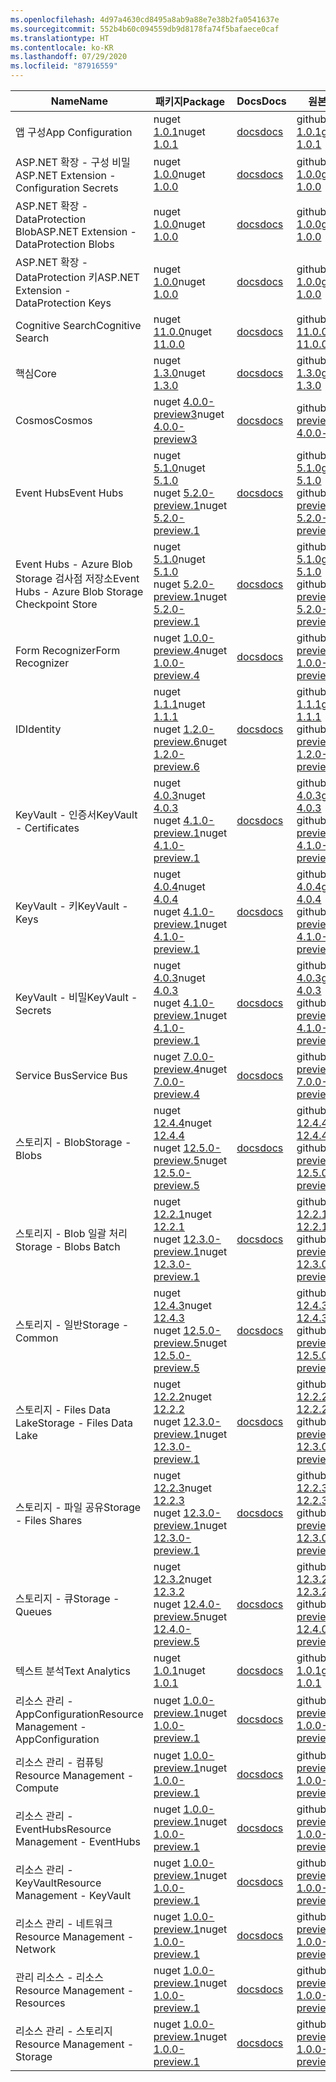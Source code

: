 ```yaml
---
ms.openlocfilehash: 4d97a4630cd8495a8ab9a88e7e38b2fa0541637e
ms.sourcegitcommit: 552b4b60c094559db9d8178fa74f5bafaece0caf
ms.translationtype: HT
ms.contentlocale: ko-KR
ms.lasthandoff: 07/29/2020
ms.locfileid: "87916559"
---
```

| <span data-ttu-id="344cc-101">Name</span><span class="sxs-lookup"><span data-stu-id="344cc-101">Name</span></span> | <span data-ttu-id="344cc-102">패키지</span><span class="sxs-lookup"><span data-stu-id="344cc-102">Package</span></span> | <span data-ttu-id="344cc-103">Docs</span><span class="sxs-lookup"><span data-stu-id="344cc-103">Docs</span></span> | <span data-ttu-id="344cc-104">원본</span><span class="sxs-lookup"><span data-stu-id="344cc-104">Source</span></span> |
| ---- | ------- | ---- | ------ |
| <span data-ttu-id="344cc-105">앱 구성</span><span class="sxs-lookup"><span data-stu-id="344cc-105">App Configuration</span></span> | <span data-ttu-id="344cc-106">nuget [1.0.1](https://www.nuget.org/packages/Azure.Data.AppConfiguration/1.0.1)</span><span class="sxs-lookup"><span data-stu-id="344cc-106">nuget [1.0.1](https://www.nuget.org/packages/Azure.Data.AppConfiguration/1.0.1)</span></span> | [<span data-ttu-id="344cc-107">docs</span><span class="sxs-lookup"><span data-stu-id="344cc-107">docs</span></span>](https://docs.microsoft.com/dotnet/api/overview/azure/Data.AppConfiguration-readme/) | <span data-ttu-id="344cc-108">github [1.0.1](https://github.com/Azure/azure-sdk-for-net/tree/Azure.Data.AppConfiguration_1.0.1/sdk/appconfiguration/Azure.Data.AppConfiguration/)</span><span class="sxs-lookup"><span data-stu-id="344cc-108">github [1.0.1](https://github.com/Azure/azure-sdk-for-net/tree/Azure.Data.AppConfiguration_1.0.1/sdk/appconfiguration/Azure.Data.AppConfiguration/)</span></span> |
| <span data-ttu-id="344cc-109">ASP.NET 확장 - 구성 비밀</span><span class="sxs-lookup"><span data-stu-id="344cc-109">ASP.NET Extension - Configuration Secrets</span></span> | <span data-ttu-id="344cc-110">nuget [1.0.0](https://www.nuget.org/packages/Azure.Extensions.AspNetCore.Configuration.Secrets/1.0.0)</span><span class="sxs-lookup"><span data-stu-id="344cc-110">nuget [1.0.0](https://www.nuget.org/packages/Azure.Extensions.AspNetCore.Configuration.Secrets/1.0.0)</span></span> | [<span data-ttu-id="344cc-111">docs</span><span class="sxs-lookup"><span data-stu-id="344cc-111">docs</span></span>](https://docs.microsoft.com/dotnet/api/overview/azure/Extensions.AspNetCore.Configuration.Secrets-readme/) | <span data-ttu-id="344cc-112">github [1.0.0](https://github.com/Azure/azure-sdk-for-net/tree/Azure.Extensions.AspNetCore.Configuration.Secrets_1.0.0/sdk/extensions/Azure.Extensions.AspNetCore.Configuration.Secrets/)</span><span class="sxs-lookup"><span data-stu-id="344cc-112">github [1.0.0](https://github.com/Azure/azure-sdk-for-net/tree/Azure.Extensions.AspNetCore.Configuration.Secrets_1.0.0/sdk/extensions/Azure.Extensions.AspNetCore.Configuration.Secrets/)</span></span> |
| <span data-ttu-id="344cc-113">ASP.NET 확장 - DataProtection Blob</span><span class="sxs-lookup"><span data-stu-id="344cc-113">ASP.NET Extension - DataProtection Blobs</span></span> | <span data-ttu-id="344cc-114">nuget [1.0.0](https://www.nuget.org/packages/Azure.Extensions.AspNetCore.DataProtection.Blobs/1.0.0)</span><span class="sxs-lookup"><span data-stu-id="344cc-114">nuget [1.0.0](https://www.nuget.org/packages/Azure.Extensions.AspNetCore.DataProtection.Blobs/1.0.0)</span></span> | [<span data-ttu-id="344cc-115">docs</span><span class="sxs-lookup"><span data-stu-id="344cc-115">docs</span></span>](https://docs.microsoft.com/dotnet/api/overview/azure/Extensions.AspNetCore.DataProtection.Blobs-readme/) | <span data-ttu-id="344cc-116">github [1.0.0](https://github.com/Azure/azure-sdk-for-net/tree/Azure.Extensions.AspNetCore.DataProtection.Blobs_1.0.0/sdk/extensions/Azure.Extensions.AspNetCore.DataProtection.Blobs/)</span><span class="sxs-lookup"><span data-stu-id="344cc-116">github [1.0.0](https://github.com/Azure/azure-sdk-for-net/tree/Azure.Extensions.AspNetCore.DataProtection.Blobs_1.0.0/sdk/extensions/Azure.Extensions.AspNetCore.DataProtection.Blobs/)</span></span> |
| <span data-ttu-id="344cc-117">ASP.NET 확장 - DataProtection 키</span><span class="sxs-lookup"><span data-stu-id="344cc-117">ASP.NET Extension - DataProtection Keys</span></span> | <span data-ttu-id="344cc-118">nuget [1.0.0](https://www.nuget.org/packages/Azure.Extensions.AspNetCore.DataProtection.Keys/1.0.0)</span><span class="sxs-lookup"><span data-stu-id="344cc-118">nuget [1.0.0](https://www.nuget.org/packages/Azure.Extensions.AspNetCore.DataProtection.Keys/1.0.0)</span></span> | [<span data-ttu-id="344cc-119">docs</span><span class="sxs-lookup"><span data-stu-id="344cc-119">docs</span></span>](https://docs.microsoft.com/dotnet/api/overview/azure/Extensions.AspNetCore.DataProtection.Keys-readme/) | <span data-ttu-id="344cc-120">github [1.0.0](https://github.com/Azure/azure-sdk-for-net/tree/Azure.Extensions.AspNetCore.DataProtection.Keys_1.0.0/sdk/extensions/Azure.Extensions.AspNetCore.DataProtection.Keys/)</span><span class="sxs-lookup"><span data-stu-id="344cc-120">github [1.0.0](https://github.com/Azure/azure-sdk-for-net/tree/Azure.Extensions.AspNetCore.DataProtection.Keys_1.0.0/sdk/extensions/Azure.Extensions.AspNetCore.DataProtection.Keys/)</span></span> |
| <span data-ttu-id="344cc-121">Cognitive Search</span><span class="sxs-lookup"><span data-stu-id="344cc-121">Cognitive Search</span></span>  | <span data-ttu-id="344cc-122">nuget [11.0.0](https://www.nuget.org/packages/Azure.Search.Documents/11.0.0)</span><span class="sxs-lookup"><span data-stu-id="344cc-122">nuget [11.0.0](https://www.nuget.org/packages/Azure.Search.Documents/11.0.0)</span></span> | [<span data-ttu-id="344cc-123">docs</span><span class="sxs-lookup"><span data-stu-id="344cc-123">docs</span></span>](https://docs.microsoft.com/dotnet/api/overview/azure/Search.Documents-readme/) | <span data-ttu-id="344cc-124">github [11.0.0](https://github.com/Azure/azure-sdk-for-net/tree/Azure.Search.Documents_11.0.0/sdk/search/Azure.Search.Documents/)</span><span class="sxs-lookup"><span data-stu-id="344cc-124">github [11.0.0](https://github.com/Azure/azure-sdk-for-net/tree/Azure.Search.Documents_11.0.0/sdk/search/Azure.Search.Documents/)</span></span> |
| <span data-ttu-id="344cc-125">핵심</span><span class="sxs-lookup"><span data-stu-id="344cc-125">Core</span></span> | <span data-ttu-id="344cc-126">nuget [1.3.0](https://www.nuget.org/packages/Azure.Core/1.3.0)</span><span class="sxs-lookup"><span data-stu-id="344cc-126">nuget [1.3.0](https://www.nuget.org/packages/Azure.Core/1.3.0)</span></span> | [<span data-ttu-id="344cc-127">docs</span><span class="sxs-lookup"><span data-stu-id="344cc-127">docs</span></span>](https://docs.microsoft.com/dotnet/api/overview/azure/Core-readme/) | <span data-ttu-id="344cc-128">github [1.3.0](https://github.com/Azure/azure-sdk-for-net/tree/Azure.Core_1.3.0/sdk/core/Azure.Core/)</span><span class="sxs-lookup"><span data-stu-id="344cc-128">github [1.3.0](https://github.com/Azure/azure-sdk-for-net/tree/Azure.Core_1.3.0/sdk/core/Azure.Core/)</span></span> |
| <span data-ttu-id="344cc-129">Cosmos</span><span class="sxs-lookup"><span data-stu-id="344cc-129">Cosmos</span></span> | <span data-ttu-id="344cc-130">nuget [4.0.0-preview3](https://www.nuget.org/packages/Azure.Cosmos/4.0.0-preview3)</span><span class="sxs-lookup"><span data-stu-id="344cc-130">nuget [4.0.0-preview3](https://www.nuget.org/packages/Azure.Cosmos/4.0.0-preview3)</span></span> | [<span data-ttu-id="344cc-131">docs</span><span class="sxs-lookup"><span data-stu-id="344cc-131">docs</span></span>](https://docs.microsoft.com/dotnet/api/azure.cosmos?view=azure-dotnet-preview) | <span data-ttu-id="344cc-132">github [4.0.0-preview3](https://github.com/Azure/azure-sdk-for-net/tree/Azure.Cosmos_4.0.0-preview3/sdk/https://github.com/Azure/azure-cosmos-dotnet-v3/tree/releases/4.0.0-preview3/Azure.Cosmos/)</span><span class="sxs-lookup"><span data-stu-id="344cc-132">github [4.0.0-preview3](https://github.com/Azure/azure-sdk-for-net/tree/Azure.Cosmos_4.0.0-preview3/sdk/https://github.com/Azure/azure-cosmos-dotnet-v3/tree/releases/4.0.0-preview3/Azure.Cosmos/)</span></span> |
| <span data-ttu-id="344cc-133">Event Hubs</span><span class="sxs-lookup"><span data-stu-id="344cc-133">Event Hubs</span></span> | <span data-ttu-id="344cc-134">nuget [5.1.0](https://www.nuget.org/packages/Azure.Messaging.EventHubs/5.1.0)</span><span class="sxs-lookup"><span data-stu-id="344cc-134">nuget [5.1.0](https://www.nuget.org/packages/Azure.Messaging.EventHubs/5.1.0)</span></span><br><span data-ttu-id="344cc-135">nuget [5.2.0-preview.1](https://www.nuget.org/packages/Azure.Messaging.EventHubs/5.2.0-preview.1)</span><span class="sxs-lookup"><span data-stu-id="344cc-135">nuget [5.2.0-preview.1](https://www.nuget.org/packages/Azure.Messaging.EventHubs/5.2.0-preview.1)</span></span> | [<span data-ttu-id="344cc-136">docs</span><span class="sxs-lookup"><span data-stu-id="344cc-136">docs</span></span>](https://docs.microsoft.com/dotnet/api/overview/azure/Messaging.EventHubs-readme/) | <span data-ttu-id="344cc-137">github [5.1.0](https://github.com/Azure/azure-sdk-for-net/tree/Azure.Messaging.EventHubs_5.1.0/sdk/eventhub/Azure.Messaging.EventHubs/)</span><span class="sxs-lookup"><span data-stu-id="344cc-137">github [5.1.0](https://github.com/Azure/azure-sdk-for-net/tree/Azure.Messaging.EventHubs_5.1.0/sdk/eventhub/Azure.Messaging.EventHubs/)</span></span><br><span data-ttu-id="344cc-138">github [5.2.0-preview.1](https://github.com/Azure/azure-sdk-for-net/tree/Azure.Messaging.EventHubs_5.2.0-preview.1/sdk/eventhub/Azure.Messaging.EventHubs/)</span><span class="sxs-lookup"><span data-stu-id="344cc-138">github [5.2.0-preview.1](https://github.com/Azure/azure-sdk-for-net/tree/Azure.Messaging.EventHubs_5.2.0-preview.1/sdk/eventhub/Azure.Messaging.EventHubs/)</span></span> |
| <span data-ttu-id="344cc-139">Event Hubs - Azure Blob Storage 검사점 저장소</span><span class="sxs-lookup"><span data-stu-id="344cc-139">Event Hubs - Azure Blob Storage Checkpoint Store</span></span> | <span data-ttu-id="344cc-140">nuget [5.1.0](https://www.nuget.org/packages/Azure.Messaging.EventHubs.Processor/5.1.0)</span><span class="sxs-lookup"><span data-stu-id="344cc-140">nuget [5.1.0](https://www.nuget.org/packages/Azure.Messaging.EventHubs.Processor/5.1.0)</span></span><br><span data-ttu-id="344cc-141">nuget [5.2.0-preview.1](https://www.nuget.org/packages/Azure.Messaging.EventHubs.Processor/5.2.0-preview.1)</span><span class="sxs-lookup"><span data-stu-id="344cc-141">nuget [5.2.0-preview.1](https://www.nuget.org/packages/Azure.Messaging.EventHubs.Processor/5.2.0-preview.1)</span></span> | [<span data-ttu-id="344cc-142">docs</span><span class="sxs-lookup"><span data-stu-id="344cc-142">docs</span></span>](https://docs.microsoft.com/dotnet/api/overview/azure/Messaging.EventHubs.Processor-readme/) | <span data-ttu-id="344cc-143">github [5.1.0](https://github.com/Azure/azure-sdk-for-net/tree/Azure.Messaging.EventHubs.Processor_5.1.0/sdk/eventhub/Azure.Messaging.EventHubs.Processor/)</span><span class="sxs-lookup"><span data-stu-id="344cc-143">github [5.1.0](https://github.com/Azure/azure-sdk-for-net/tree/Azure.Messaging.EventHubs.Processor_5.1.0/sdk/eventhub/Azure.Messaging.EventHubs.Processor/)</span></span><br><span data-ttu-id="344cc-144">github [5.2.0-preview.1](https://github.com/Azure/azure-sdk-for-net/tree/Azure.Messaging.EventHubs.Processor_5.2.0-preview.1/sdk/eventhub/Azure.Messaging.EventHubs.Processor/)</span><span class="sxs-lookup"><span data-stu-id="344cc-144">github [5.2.0-preview.1](https://github.com/Azure/azure-sdk-for-net/tree/Azure.Messaging.EventHubs.Processor_5.2.0-preview.1/sdk/eventhub/Azure.Messaging.EventHubs.Processor/)</span></span> |
| <span data-ttu-id="344cc-145">Form Recognizer</span><span class="sxs-lookup"><span data-stu-id="344cc-145">Form Recognizer</span></span> | <span data-ttu-id="344cc-146">nuget [1.0.0-preview.4](https://www.nuget.org/packages/Azure.AI.FormRecognizer/1.0.0-preview.4)</span><span class="sxs-lookup"><span data-stu-id="344cc-146">nuget [1.0.0-preview.4](https://www.nuget.org/packages/Azure.AI.FormRecognizer/1.0.0-preview.4)</span></span> | [<span data-ttu-id="344cc-147">docs</span><span class="sxs-lookup"><span data-stu-id="344cc-147">docs</span></span>](https://docs.microsoft.com/dotnet/api/overview/azure/AI.FormRecognizer-readme/) | <span data-ttu-id="344cc-148">github [1.0.0-preview.4](https://github.com/Azure/azure-sdk-for-net/tree/Azure.AI.FormRecognizer_1.0.0-preview.4/sdk/formrecognizer/Azure.AI.FormRecognizer/)</span><span class="sxs-lookup"><span data-stu-id="344cc-148">github [1.0.0-preview.4](https://github.com/Azure/azure-sdk-for-net/tree/Azure.AI.FormRecognizer_1.0.0-preview.4/sdk/formrecognizer/Azure.AI.FormRecognizer/)</span></span> |
| <span data-ttu-id="344cc-149">ID</span><span class="sxs-lookup"><span data-stu-id="344cc-149">Identity</span></span> | <span data-ttu-id="344cc-150">nuget [1.1.1](https://www.nuget.org/packages/Azure.Identity/1.1.1)</span><span class="sxs-lookup"><span data-stu-id="344cc-150">nuget [1.1.1](https://www.nuget.org/packages/Azure.Identity/1.1.1)</span></span><br><span data-ttu-id="344cc-151">nuget [1.2.0-preview.6](https://www.nuget.org/packages/Azure.Identity/1.2.0-preview.6)</span><span class="sxs-lookup"><span data-stu-id="344cc-151">nuget [1.2.0-preview.6](https://www.nuget.org/packages/Azure.Identity/1.2.0-preview.6)</span></span> | [<span data-ttu-id="344cc-152">docs</span><span class="sxs-lookup"><span data-stu-id="344cc-152">docs</span></span>](https://docs.microsoft.com/dotnet/api/overview/azure/Identity-readme/) | <span data-ttu-id="344cc-153">github [1.1.1](https://github.com/Azure/azure-sdk-for-net/tree/Azure.Identity_1.1.1/sdk/identity/Azure.Identity/)</span><span class="sxs-lookup"><span data-stu-id="344cc-153">github [1.1.1](https://github.com/Azure/azure-sdk-for-net/tree/Azure.Identity_1.1.1/sdk/identity/Azure.Identity/)</span></span><br><span data-ttu-id="344cc-154">github [1.2.0-preview.6](https://github.com/Azure/azure-sdk-for-net/tree/Azure.Identity_1.2.0-preview.6/sdk/identity/Azure.Identity/)</span><span class="sxs-lookup"><span data-stu-id="344cc-154">github [1.2.0-preview.6](https://github.com/Azure/azure-sdk-for-net/tree/Azure.Identity_1.2.0-preview.6/sdk/identity/Azure.Identity/)</span></span> |
| <span data-ttu-id="344cc-155">KeyVault - 인증서</span><span class="sxs-lookup"><span data-stu-id="344cc-155">KeyVault - Certificates</span></span> | <span data-ttu-id="344cc-156">nuget [4.0.3](https://www.nuget.org/packages/Azure.Security.KeyVault.Certificates/4.0.3)</span><span class="sxs-lookup"><span data-stu-id="344cc-156">nuget [4.0.3](https://www.nuget.org/packages/Azure.Security.KeyVault.Certificates/4.0.3)</span></span><br><span data-ttu-id="344cc-157">nuget [4.1.0-preview.1](https://www.nuget.org/packages/Azure.Security.KeyVault.Certificates/4.1.0-preview.1)</span><span class="sxs-lookup"><span data-stu-id="344cc-157">nuget [4.1.0-preview.1](https://www.nuget.org/packages/Azure.Security.KeyVault.Certificates/4.1.0-preview.1)</span></span> | [<span data-ttu-id="344cc-158">docs</span><span class="sxs-lookup"><span data-stu-id="344cc-158">docs</span></span>](https://docs.microsoft.com/dotnet/api/overview/azure/Security.KeyVault.Certificates-readme/) | <span data-ttu-id="344cc-159">github [4.0.3](https://github.com/Azure/azure-sdk-for-net/tree/Azure.Security.KeyVault.Certificates_4.0.3/sdk/keyvault/Azure.Security.KeyVault.Certificates/)</span><span class="sxs-lookup"><span data-stu-id="344cc-159">github [4.0.3](https://github.com/Azure/azure-sdk-for-net/tree/Azure.Security.KeyVault.Certificates_4.0.3/sdk/keyvault/Azure.Security.KeyVault.Certificates/)</span></span><br><span data-ttu-id="344cc-160">github [4.1.0-preview.1](https://github.com/Azure/azure-sdk-for-net/tree/Azure.Security.KeyVault.Certificates_4.1.0-preview.1/sdk/keyvault/Azure.Security.KeyVault.Certificates/)</span><span class="sxs-lookup"><span data-stu-id="344cc-160">github [4.1.0-preview.1](https://github.com/Azure/azure-sdk-for-net/tree/Azure.Security.KeyVault.Certificates_4.1.0-preview.1/sdk/keyvault/Azure.Security.KeyVault.Certificates/)</span></span> |
| <span data-ttu-id="344cc-161">KeyVault - 키</span><span class="sxs-lookup"><span data-stu-id="344cc-161">KeyVault - Keys</span></span> | <span data-ttu-id="344cc-162">nuget [4.0.4](https://www.nuget.org/packages/Azure.Security.KeyVault.Keys/4.0.4)</span><span class="sxs-lookup"><span data-stu-id="344cc-162">nuget [4.0.4](https://www.nuget.org/packages/Azure.Security.KeyVault.Keys/4.0.4)</span></span><br><span data-ttu-id="344cc-163">nuget [4.1.0-preview.1](https://www.nuget.org/packages/Azure.Security.KeyVault.Keys/4.1.0-preview.1)</span><span class="sxs-lookup"><span data-stu-id="344cc-163">nuget [4.1.0-preview.1](https://www.nuget.org/packages/Azure.Security.KeyVault.Keys/4.1.0-preview.1)</span></span> | [<span data-ttu-id="344cc-164">docs</span><span class="sxs-lookup"><span data-stu-id="344cc-164">docs</span></span>](https://docs.microsoft.com/dotnet/api/overview/azure/Security.KeyVault.Keys-readme/) | <span data-ttu-id="344cc-165">github [4.0.4](https://github.com/Azure/azure-sdk-for-net/tree/Azure.Security.KeyVault.Keys_4.0.4/sdk/keyvault/Azure.Security.KeyVault.Keys/)</span><span class="sxs-lookup"><span data-stu-id="344cc-165">github [4.0.4](https://github.com/Azure/azure-sdk-for-net/tree/Azure.Security.KeyVault.Keys_4.0.4/sdk/keyvault/Azure.Security.KeyVault.Keys/)</span></span><br><span data-ttu-id="344cc-166">github [4.1.0-preview.1](https://github.com/Azure/azure-sdk-for-net/tree/Azure.Security.KeyVault.Keys_4.1.0-preview.1/sdk/keyvault/Azure.Security.KeyVault.Keys/)</span><span class="sxs-lookup"><span data-stu-id="344cc-166">github [4.1.0-preview.1](https://github.com/Azure/azure-sdk-for-net/tree/Azure.Security.KeyVault.Keys_4.1.0-preview.1/sdk/keyvault/Azure.Security.KeyVault.Keys/)</span></span> |
| <span data-ttu-id="344cc-167">KeyVault - 비밀</span><span class="sxs-lookup"><span data-stu-id="344cc-167">KeyVault - Secrets</span></span> | <span data-ttu-id="344cc-168">nuget [4.0.3](https://www.nuget.org/packages/Azure.Security.KeyVault.Secrets/4.0.3)</span><span class="sxs-lookup"><span data-stu-id="344cc-168">nuget [4.0.3](https://www.nuget.org/packages/Azure.Security.KeyVault.Secrets/4.0.3)</span></span><br><span data-ttu-id="344cc-169">nuget [4.1.0-preview.1](https://www.nuget.org/packages/Azure.Security.KeyVault.Secrets/4.1.0-preview.1)</span><span class="sxs-lookup"><span data-stu-id="344cc-169">nuget [4.1.0-preview.1](https://www.nuget.org/packages/Azure.Security.KeyVault.Secrets/4.1.0-preview.1)</span></span> | [<span data-ttu-id="344cc-170">docs</span><span class="sxs-lookup"><span data-stu-id="344cc-170">docs</span></span>](https://docs.microsoft.com/dotnet/api/overview/azure/Security.KeyVault.Secrets-readme/) | <span data-ttu-id="344cc-171">github [4.0.3](https://github.com/Azure/azure-sdk-for-net/tree/Azure.Security.KeyVault.Secrets_4.0.3/sdk/keyvault/Azure.Security.KeyVault.Secrets/)</span><span class="sxs-lookup"><span data-stu-id="344cc-171">github [4.0.3](https://github.com/Azure/azure-sdk-for-net/tree/Azure.Security.KeyVault.Secrets_4.0.3/sdk/keyvault/Azure.Security.KeyVault.Secrets/)</span></span><br><span data-ttu-id="344cc-172">github [4.1.0-preview.1](https://github.com/Azure/azure-sdk-for-net/tree/Azure.Security.KeyVault.Secrets_4.1.0-preview.1/sdk/keyvault/Azure.Security.KeyVault.Secrets/)</span><span class="sxs-lookup"><span data-stu-id="344cc-172">github [4.1.0-preview.1](https://github.com/Azure/azure-sdk-for-net/tree/Azure.Security.KeyVault.Secrets_4.1.0-preview.1/sdk/keyvault/Azure.Security.KeyVault.Secrets/)</span></span> |
| <span data-ttu-id="344cc-173">Service Bus</span><span class="sxs-lookup"><span data-stu-id="344cc-173">Service Bus</span></span> | <span data-ttu-id="344cc-174">nuget [7.0.0-preview.4](https://www.nuget.org/packages/Azure.Messaging.ServiceBus/7.0.0-preview.4)</span><span class="sxs-lookup"><span data-stu-id="344cc-174">nuget [7.0.0-preview.4](https://www.nuget.org/packages/Azure.Messaging.ServiceBus/7.0.0-preview.4)</span></span> | [<span data-ttu-id="344cc-175">docs</span><span class="sxs-lookup"><span data-stu-id="344cc-175">docs</span></span>](https://docs.microsoft.com/dotnet/api/overview/azure/Messaging.ServiceBus-readme/) | <span data-ttu-id="344cc-176">github [7.0.0-preview.4](https://github.com/Azure/azure-sdk-for-net/tree/Azure.Messaging.ServiceBus_7.0.0-preview.4/sdk/servicebus/Azure.Messaging.ServiceBus/)</span><span class="sxs-lookup"><span data-stu-id="344cc-176">github [7.0.0-preview.4](https://github.com/Azure/azure-sdk-for-net/tree/Azure.Messaging.ServiceBus_7.0.0-preview.4/sdk/servicebus/Azure.Messaging.ServiceBus/)</span></span> |
| <span data-ttu-id="344cc-177">스토리지 - Blob</span><span class="sxs-lookup"><span data-stu-id="344cc-177">Storage - Blobs</span></span> | <span data-ttu-id="344cc-178">nuget [12.4.4](https://www.nuget.org/packages/Azure.Storage.Blobs/12.4.4)</span><span class="sxs-lookup"><span data-stu-id="344cc-178">nuget [12.4.4](https://www.nuget.org/packages/Azure.Storage.Blobs/12.4.4)</span></span><br><span data-ttu-id="344cc-179">nuget [12.5.0-preview.5](https://www.nuget.org/packages/Azure.Storage.Blobs/12.5.0-preview.5)</span><span class="sxs-lookup"><span data-stu-id="344cc-179">nuget [12.5.0-preview.5](https://www.nuget.org/packages/Azure.Storage.Blobs/12.5.0-preview.5)</span></span> | [<span data-ttu-id="344cc-180">docs</span><span class="sxs-lookup"><span data-stu-id="344cc-180">docs</span></span>](https://docs.microsoft.com/dotnet/api/overview/azure/Storage.Blobs-readme/) | <span data-ttu-id="344cc-181">github [12.4.4](https://github.com/Azure/azure-sdk-for-net/tree/Azure.Storage.Blobs_12.4.4/sdk/storage/Azure.Storage.Blobs/)</span><span class="sxs-lookup"><span data-stu-id="344cc-181">github [12.4.4](https://github.com/Azure/azure-sdk-for-net/tree/Azure.Storage.Blobs_12.4.4/sdk/storage/Azure.Storage.Blobs/)</span></span><br><span data-ttu-id="344cc-182">github [12.5.0-preview.5](https://github.com/Azure/azure-sdk-for-net/tree/Azure.Storage.Blobs_12.5.0-preview.5/sdk/storage/Azure.Storage.Blobs/)</span><span class="sxs-lookup"><span data-stu-id="344cc-182">github [12.5.0-preview.5](https://github.com/Azure/azure-sdk-for-net/tree/Azure.Storage.Blobs_12.5.0-preview.5/sdk/storage/Azure.Storage.Blobs/)</span></span> |
| <span data-ttu-id="344cc-183">스토리지 - Blob 일괄 처리</span><span class="sxs-lookup"><span data-stu-id="344cc-183">Storage - Blobs Batch</span></span> | <span data-ttu-id="344cc-184">nuget [12.2.1](https://www.nuget.org/packages/Azure.Storage.Blobs.Batch/12.2.1)</span><span class="sxs-lookup"><span data-stu-id="344cc-184">nuget [12.2.1](https://www.nuget.org/packages/Azure.Storage.Blobs.Batch/12.2.1)</span></span><br><span data-ttu-id="344cc-185">nuget [12.3.0-preview.1](https://www.nuget.org/packages/Azure.Storage.Blobs.Batch/12.3.0-preview.1)</span><span class="sxs-lookup"><span data-stu-id="344cc-185">nuget [12.3.0-preview.1](https://www.nuget.org/packages/Azure.Storage.Blobs.Batch/12.3.0-preview.1)</span></span> | [<span data-ttu-id="344cc-186">docs</span><span class="sxs-lookup"><span data-stu-id="344cc-186">docs</span></span>](https://docs.microsoft.com/dotnet/api/overview/azure/Storage.Blobs.Batch-readme/) | <span data-ttu-id="344cc-187">github [12.2.1](https://github.com/Azure/azure-sdk-for-net/tree/Azure.Storage.Blobs.Batch_12.2.1/sdk/storage/Azure.Storage.Blobs.Batch/)</span><span class="sxs-lookup"><span data-stu-id="344cc-187">github [12.2.1](https://github.com/Azure/azure-sdk-for-net/tree/Azure.Storage.Blobs.Batch_12.2.1/sdk/storage/Azure.Storage.Blobs.Batch/)</span></span><br><span data-ttu-id="344cc-188">github [12.3.0-preview.1](https://github.com/Azure/azure-sdk-for-net/tree/Azure.Storage.Blobs.Batch_12.3.0-preview.1/sdk/storage/Azure.Storage.Blobs.Batch/)</span><span class="sxs-lookup"><span data-stu-id="344cc-188">github [12.3.0-preview.1](https://github.com/Azure/azure-sdk-for-net/tree/Azure.Storage.Blobs.Batch_12.3.0-preview.1/sdk/storage/Azure.Storage.Blobs.Batch/)</span></span> |
| <span data-ttu-id="344cc-189">스토리지 - 일반</span><span class="sxs-lookup"><span data-stu-id="344cc-189">Storage - Common</span></span> | <span data-ttu-id="344cc-190">nuget [12.4.3](https://www.nuget.org/packages/Azure.Storage.Common/12.4.3)</span><span class="sxs-lookup"><span data-stu-id="344cc-190">nuget [12.4.3](https://www.nuget.org/packages/Azure.Storage.Common/12.4.3)</span></span><br><span data-ttu-id="344cc-191">nuget [12.5.0-preview.5](https://www.nuget.org/packages/Azure.Storage.Common/12.5.0-preview.5)</span><span class="sxs-lookup"><span data-stu-id="344cc-191">nuget [12.5.0-preview.5](https://www.nuget.org/packages/Azure.Storage.Common/12.5.0-preview.5)</span></span> | [<span data-ttu-id="344cc-192">docs</span><span class="sxs-lookup"><span data-stu-id="344cc-192">docs</span></span>](https://docs.microsoft.com/dotnet/api/overview/azure/Storage.Common-readme/) | <span data-ttu-id="344cc-193">github [12.4.3](https://github.com/Azure/azure-sdk-for-net/tree/Azure.Storage.Common_12.4.3/sdk/storage/Azure.Storage.Common/)</span><span class="sxs-lookup"><span data-stu-id="344cc-193">github [12.4.3](https://github.com/Azure/azure-sdk-for-net/tree/Azure.Storage.Common_12.4.3/sdk/storage/Azure.Storage.Common/)</span></span><br><span data-ttu-id="344cc-194">github [12.5.0-preview.5](https://github.com/Azure/azure-sdk-for-net/tree/Azure.Storage.Common_12.5.0-preview.5/sdk/storage/Azure.Storage.Common/)</span><span class="sxs-lookup"><span data-stu-id="344cc-194">github [12.5.0-preview.5](https://github.com/Azure/azure-sdk-for-net/tree/Azure.Storage.Common_12.5.0-preview.5/sdk/storage/Azure.Storage.Common/)</span></span> |
| <span data-ttu-id="344cc-195">스토리지 - Files Data Lake</span><span class="sxs-lookup"><span data-stu-id="344cc-195">Storage - Files Data Lake</span></span> | <span data-ttu-id="344cc-196">nuget [12.2.2](https://www.nuget.org/packages/Azure.Storage.Files.DataLake/12.2.2)</span><span class="sxs-lookup"><span data-stu-id="344cc-196">nuget [12.2.2](https://www.nuget.org/packages/Azure.Storage.Files.DataLake/12.2.2)</span></span><br><span data-ttu-id="344cc-197">nuget [12.3.0-preview.1](https://www.nuget.org/packages/Azure.Storage.Files.DataLake/12.3.0-preview.1)</span><span class="sxs-lookup"><span data-stu-id="344cc-197">nuget [12.3.0-preview.1](https://www.nuget.org/packages/Azure.Storage.Files.DataLake/12.3.0-preview.1)</span></span> | [<span data-ttu-id="344cc-198">docs</span><span class="sxs-lookup"><span data-stu-id="344cc-198">docs</span></span>](https://docs.microsoft.com/dotnet/api/overview/azure/Storage.Files.DataLake-readme/) | <span data-ttu-id="344cc-199">github [12.2.2](https://github.com/Azure/azure-sdk-for-net/tree/Azure.Storage.Files.DataLake_12.2.2/sdk/storage/Azure.Storage.Files.DataLake/)</span><span class="sxs-lookup"><span data-stu-id="344cc-199">github [12.2.2](https://github.com/Azure/azure-sdk-for-net/tree/Azure.Storage.Files.DataLake_12.2.2/sdk/storage/Azure.Storage.Files.DataLake/)</span></span><br><span data-ttu-id="344cc-200">github [12.3.0-preview.1](https://github.com/Azure/azure-sdk-for-net/tree/Azure.Storage.Files.DataLake_12.3.0-preview.1/sdk/storage/Azure.Storage.Files.DataLake/)</span><span class="sxs-lookup"><span data-stu-id="344cc-200">github [12.3.0-preview.1](https://github.com/Azure/azure-sdk-for-net/tree/Azure.Storage.Files.DataLake_12.3.0-preview.1/sdk/storage/Azure.Storage.Files.DataLake/)</span></span> |
| <span data-ttu-id="344cc-201">스토리지 - 파일 공유</span><span class="sxs-lookup"><span data-stu-id="344cc-201">Storage - Files Shares</span></span> | <span data-ttu-id="344cc-202">nuget [12.2.3](https://www.nuget.org/packages/Azure.Storage.Files.Shares/12.2.3)</span><span class="sxs-lookup"><span data-stu-id="344cc-202">nuget [12.2.3](https://www.nuget.org/packages/Azure.Storage.Files.Shares/12.2.3)</span></span><br><span data-ttu-id="344cc-203">nuget [12.3.0-preview.1](https://www.nuget.org/packages/Azure.Storage.Files.Shares/12.3.0-preview.1)</span><span class="sxs-lookup"><span data-stu-id="344cc-203">nuget [12.3.0-preview.1](https://www.nuget.org/packages/Azure.Storage.Files.Shares/12.3.0-preview.1)</span></span> | [<span data-ttu-id="344cc-204">docs</span><span class="sxs-lookup"><span data-stu-id="344cc-204">docs</span></span>](https://docs.microsoft.com/dotnet/api/overview/azure/Storage.Files.Shares-readme/) | <span data-ttu-id="344cc-205">github [12.2.3](https://github.com/Azure/azure-sdk-for-net/tree/Azure.Storage.Files.Shares_12.2.3/sdk/storage/Azure.Storage.Files.Shares/)</span><span class="sxs-lookup"><span data-stu-id="344cc-205">github [12.2.3](https://github.com/Azure/azure-sdk-for-net/tree/Azure.Storage.Files.Shares_12.2.3/sdk/storage/Azure.Storage.Files.Shares/)</span></span><br><span data-ttu-id="344cc-206">github [12.3.0-preview.1](https://github.com/Azure/azure-sdk-for-net/tree/Azure.Storage.Files.Shares_12.3.0-preview.1/sdk/storage/Azure.Storage.Files.Shares/)</span><span class="sxs-lookup"><span data-stu-id="344cc-206">github [12.3.0-preview.1](https://github.com/Azure/azure-sdk-for-net/tree/Azure.Storage.Files.Shares_12.3.0-preview.1/sdk/storage/Azure.Storage.Files.Shares/)</span></span> |
| <span data-ttu-id="344cc-207">스토리지 - 큐</span><span class="sxs-lookup"><span data-stu-id="344cc-207">Storage - Queues</span></span> | <span data-ttu-id="344cc-208">nuget [12.3.2](https://www.nuget.org/packages/Azure.Storage.Queues/12.3.2)</span><span class="sxs-lookup"><span data-stu-id="344cc-208">nuget [12.3.2](https://www.nuget.org/packages/Azure.Storage.Queues/12.3.2)</span></span><br><span data-ttu-id="344cc-209">nuget [12.4.0-preview.5](https://www.nuget.org/packages/Azure.Storage.Queues/12.4.0-preview.5)</span><span class="sxs-lookup"><span data-stu-id="344cc-209">nuget [12.4.0-preview.5](https://www.nuget.org/packages/Azure.Storage.Queues/12.4.0-preview.5)</span></span> | [<span data-ttu-id="344cc-210">docs</span><span class="sxs-lookup"><span data-stu-id="344cc-210">docs</span></span>](https://docs.microsoft.com/dotnet/api/overview/azure/Storage.Queues-readme/) | <span data-ttu-id="344cc-211">github [12.3.2](https://github.com/Azure/azure-sdk-for-net/tree/Azure.Storage.Queues_12.3.2/sdk/storage/Azure.Storage.Queues/)</span><span class="sxs-lookup"><span data-stu-id="344cc-211">github [12.3.2](https://github.com/Azure/azure-sdk-for-net/tree/Azure.Storage.Queues_12.3.2/sdk/storage/Azure.Storage.Queues/)</span></span><br><span data-ttu-id="344cc-212">github [12.4.0-preview.5](https://github.com/Azure/azure-sdk-for-net/tree/Azure.Storage.Queues_12.4.0-preview.5/sdk/storage/Azure.Storage.Queues/)</span><span class="sxs-lookup"><span data-stu-id="344cc-212">github [12.4.0-preview.5](https://github.com/Azure/azure-sdk-for-net/tree/Azure.Storage.Queues_12.4.0-preview.5/sdk/storage/Azure.Storage.Queues/)</span></span> |
| <span data-ttu-id="344cc-213">텍스트 분석</span><span class="sxs-lookup"><span data-stu-id="344cc-213">Text Analytics</span></span> | <span data-ttu-id="344cc-214">nuget [1.0.1](https://www.nuget.org/packages/Azure.AI.TextAnalytics/1.0.1)</span><span class="sxs-lookup"><span data-stu-id="344cc-214">nuget [1.0.1](https://www.nuget.org/packages/Azure.AI.TextAnalytics/1.0.1)</span></span> | [<span data-ttu-id="344cc-215">docs</span><span class="sxs-lookup"><span data-stu-id="344cc-215">docs</span></span>](https://docs.microsoft.com/dotnet/api/overview/azure/AI.TextAnalytics-readme/) | <span data-ttu-id="344cc-216">github [1.0.1](https://github.com/Azure/azure-sdk-for-net/tree/Azure.AI.TextAnalytics_1.0.1/sdk/textanalytics/Azure.AI.TextAnalytics/)</span><span class="sxs-lookup"><span data-stu-id="344cc-216">github [1.0.1](https://github.com/Azure/azure-sdk-for-net/tree/Azure.AI.TextAnalytics_1.0.1/sdk/textanalytics/Azure.AI.TextAnalytics/)</span></span> |
| <span data-ttu-id="344cc-217">리소스 관리 - AppConfiguration</span><span class="sxs-lookup"><span data-stu-id="344cc-217">Resource Management - AppConfiguration</span></span> | <span data-ttu-id="344cc-218">nuget [1.0.0-preview.1](https://www.nuget.org/packages/Azure.ResourceManager.AppConfiguration/1.0.0-preview.1)</span><span class="sxs-lookup"><span data-stu-id="344cc-218">nuget [1.0.0-preview.1](https://www.nuget.org/packages/Azure.ResourceManager.AppConfiguration/1.0.0-preview.1)</span></span> | [<span data-ttu-id="344cc-219">docs</span><span class="sxs-lookup"><span data-stu-id="344cc-219">docs</span></span>](https://docs.microsoft.com/dotnet/api/overview/azure/ResourceManager.AppConfiguration-readme/) | <span data-ttu-id="344cc-220">github [1.0.0-preview.1](https://github.com/Azure/azure-sdk-for-net/tree/Azure.ResourceManager.AppConfiguration_1.0.0-preview.1/sdk/appconfiguration/Azure.ResourceManager.AppConfiguration/)</span><span class="sxs-lookup"><span data-stu-id="344cc-220">github [1.0.0-preview.1](https://github.com/Azure/azure-sdk-for-net/tree/Azure.ResourceManager.AppConfiguration_1.0.0-preview.1/sdk/appconfiguration/Azure.ResourceManager.AppConfiguration/)</span></span> |
| <span data-ttu-id="344cc-221">리소스 관리 - 컴퓨팅</span><span class="sxs-lookup"><span data-stu-id="344cc-221">Resource Management - Compute</span></span> | <span data-ttu-id="344cc-222">nuget [1.0.0-preview.1](https://www.nuget.org/packages/Azure.ResourceManager.Compute/1.0.0-preview.1)</span><span class="sxs-lookup"><span data-stu-id="344cc-222">nuget [1.0.0-preview.1](https://www.nuget.org/packages/Azure.ResourceManager.Compute/1.0.0-preview.1)</span></span> | [<span data-ttu-id="344cc-223">docs</span><span class="sxs-lookup"><span data-stu-id="344cc-223">docs</span></span>](https://docs.microsoft.com/dotnet/api/overview/azure/ResourceManager.Compute-readme/) | <span data-ttu-id="344cc-224">github [1.0.0-preview.1](https://github.com/Azure/azure-sdk-for-net/tree/Azure.ResourceManager.Compute_1.0.0-preview.1/sdk/compute/Azure.ResourceManager.Compute/)</span><span class="sxs-lookup"><span data-stu-id="344cc-224">github [1.0.0-preview.1](https://github.com/Azure/azure-sdk-for-net/tree/Azure.ResourceManager.Compute_1.0.0-preview.1/sdk/compute/Azure.ResourceManager.Compute/)</span></span> |
| <span data-ttu-id="344cc-225">리소스 관리 - EventHubs</span><span class="sxs-lookup"><span data-stu-id="344cc-225">Resource Management - EventHubs</span></span> | <span data-ttu-id="344cc-226">nuget [1.0.0-preview.1](https://www.nuget.org/packages/Azure.ResourceManager.EventHubs/1.0.0-preview.1)</span><span class="sxs-lookup"><span data-stu-id="344cc-226">nuget [1.0.0-preview.1](https://www.nuget.org/packages/Azure.ResourceManager.EventHubs/1.0.0-preview.1)</span></span> | [<span data-ttu-id="344cc-227">docs</span><span class="sxs-lookup"><span data-stu-id="344cc-227">docs</span></span>](https://docs.microsoft.com/dotnet/api/overview/azure/ResourceManager.EventHubs-readme/) | <span data-ttu-id="344cc-228">github [1.0.0-preview.1](https://github.com/Azure/azure-sdk-for-net/tree/Azure.ResourceManager.EventHubs_1.0.0-preview.1/sdk/eventhub/Azure.ResourceManager.EventHubs/)</span><span class="sxs-lookup"><span data-stu-id="344cc-228">github [1.0.0-preview.1](https://github.com/Azure/azure-sdk-for-net/tree/Azure.ResourceManager.EventHubs_1.0.0-preview.1/sdk/eventhub/Azure.ResourceManager.EventHubs/)</span></span> |
| <span data-ttu-id="344cc-229">리소스 관리 - KeyVault</span><span class="sxs-lookup"><span data-stu-id="344cc-229">Resource Management - KeyVault</span></span> | <span data-ttu-id="344cc-230">nuget [1.0.0-preview.1](https://www.nuget.org/packages/Azure.ResourceManager.KeyVault/1.0.0-preview.1)</span><span class="sxs-lookup"><span data-stu-id="344cc-230">nuget [1.0.0-preview.1](https://www.nuget.org/packages/Azure.ResourceManager.KeyVault/1.0.0-preview.1)</span></span> | [<span data-ttu-id="344cc-231">docs</span><span class="sxs-lookup"><span data-stu-id="344cc-231">docs</span></span>](https://docs.microsoft.com/dotnet/api/overview/azure/ResourceManager.KeyVault-readme/) | <span data-ttu-id="344cc-232">github [1.0.0-preview.1](https://github.com/Azure/azure-sdk-for-net/tree/Azure.ResourceManager.KeyVault_1.0.0-preview.1/sdk/keyvault/Azure.ResourceManager.KeyVault/)</span><span class="sxs-lookup"><span data-stu-id="344cc-232">github [1.0.0-preview.1](https://github.com/Azure/azure-sdk-for-net/tree/Azure.ResourceManager.KeyVault_1.0.0-preview.1/sdk/keyvault/Azure.ResourceManager.KeyVault/)</span></span> |
| <span data-ttu-id="344cc-233">리소스 관리 - 네트워크</span><span class="sxs-lookup"><span data-stu-id="344cc-233">Resource Management - Network</span></span> | <span data-ttu-id="344cc-234">nuget [1.0.0-preview.1](https://www.nuget.org/packages/Azure.ResourceManager.Network/1.0.0-preview.1)</span><span class="sxs-lookup"><span data-stu-id="344cc-234">nuget [1.0.0-preview.1](https://www.nuget.org/packages/Azure.ResourceManager.Network/1.0.0-preview.1)</span></span> | [<span data-ttu-id="344cc-235">docs</span><span class="sxs-lookup"><span data-stu-id="344cc-235">docs</span></span>](https://docs.microsoft.com/dotnet/api/overview/azure/ResourceManager.Network-readme/) | <span data-ttu-id="344cc-236">github [1.0.0-preview.1](https://github.com/Azure/azure-sdk-for-net/tree/Azure.ResourceManager.Network_1.0.0-preview.1/sdk/network/Azure.ResourceManager.Network/)</span><span class="sxs-lookup"><span data-stu-id="344cc-236">github [1.0.0-preview.1](https://github.com/Azure/azure-sdk-for-net/tree/Azure.ResourceManager.Network_1.0.0-preview.1/sdk/network/Azure.ResourceManager.Network/)</span></span> |
| <span data-ttu-id="344cc-237">관리 리소스 - 리소스</span><span class="sxs-lookup"><span data-stu-id="344cc-237">Resource Management - Resources</span></span> | <span data-ttu-id="344cc-238">nuget [1.0.0-preview.1](https://www.nuget.org/packages/Azure.ResourceManager.Resources/1.0.0-preview.1)</span><span class="sxs-lookup"><span data-stu-id="344cc-238">nuget [1.0.0-preview.1](https://www.nuget.org/packages/Azure.ResourceManager.Resources/1.0.0-preview.1)</span></span> | [<span data-ttu-id="344cc-239">docs</span><span class="sxs-lookup"><span data-stu-id="344cc-239">docs</span></span>](https://docs.microsoft.com/dotnet/api/overview/azure/ResourceManager.Resources-readme/) | <span data-ttu-id="344cc-240">github [1.0.0-preview.1](https://github.com/Azure/azure-sdk-for-net/tree/Azure.ResourceManager.Resources_1.0.0-preview.1/sdk/resources/Azure.ResourceManager.Resources/)</span><span class="sxs-lookup"><span data-stu-id="344cc-240">github [1.0.0-preview.1](https://github.com/Azure/azure-sdk-for-net/tree/Azure.ResourceManager.Resources_1.0.0-preview.1/sdk/resources/Azure.ResourceManager.Resources/)</span></span> |
| <span data-ttu-id="344cc-241">리소스 관리 - 스토리지</span><span class="sxs-lookup"><span data-stu-id="344cc-241">Resource Management - Storage</span></span> | <span data-ttu-id="344cc-242">nuget [1.0.0-preview.1](https://www.nuget.org/packages/Azure.ResourceManager.Storage/1.0.0-preview.1)</span><span class="sxs-lookup"><span data-stu-id="344cc-242">nuget [1.0.0-preview.1](https://www.nuget.org/packages/Azure.ResourceManager.Storage/1.0.0-preview.1)</span></span> | [<span data-ttu-id="344cc-243">docs</span><span class="sxs-lookup"><span data-stu-id="344cc-243">docs</span></span>](https://docs.microsoft.com/dotnet/api/overview/azure/ResourceManager.Storage-readme/) | <span data-ttu-id="344cc-244">github [1.0.0-preview.1](https://github.com/Azure/azure-sdk-for-net/tree/Azure.ResourceManager.Storage_1.0.0-preview.1/sdk/storage/Azure.ResourceManager.Storage/)</span><span class="sxs-lookup"><span data-stu-id="344cc-244">github [1.0.0-preview.1](https://github.com/Azure/azure-sdk-for-net/tree/Azure.ResourceManager.Storage_1.0.0-preview.1/sdk/storage/Azure.ResourceManager.Storage/)</span></span> |
